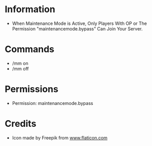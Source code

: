 # Information 
 - When Maintenance Mode is Active, Only Players With OP or The Permission "maintenancemode.bypass" Can Join Your Server.
# Commands
- /mm on
- /mm off
# Permissions
- Permission: maintenancemode.bypass
# Credits
- Icon made by Freepik from www.flaticon.com
